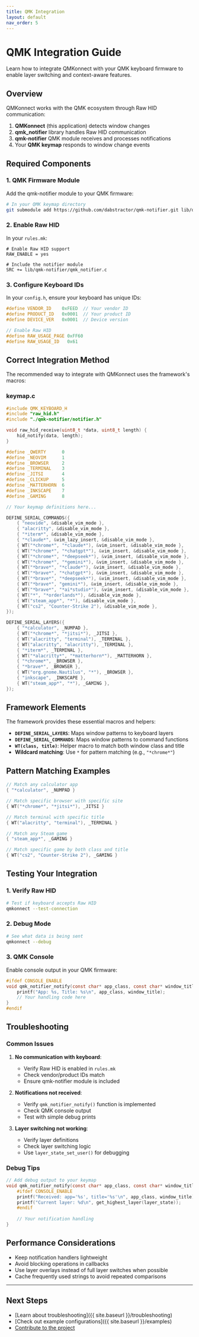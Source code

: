 ```yaml
---
title: QMK Integration
layout: default
nav_order: 5
---
```


# QMK Integration Guide

Learn how to integrate QMKonnect with your QMK keyboard firmware to enable layer switching and context-aware features.

## Overview

QMKonnect works with the QMK ecosystem through Raw HID communication:

1. **QMKonnect** (this application) detects window changes
2. **qmk_notifier** library handles Raw HID communication
3. **qmk-notifier** QMK module receives and processes notifications
4. Your **QMK keymap** responds to window change events

## Required Components

### 1. QMK Firmware Module

Add the qmk-notifier module to your QMK firmware:

```bash
# In your QMK keymap directory
git submodule add https://github.com/dabstractor/qmk-notifier.git lib/qmk-notifier
```

### 2. Enable Raw HID

In your `rules.mk`:

```make
# Enable Raw HID support
RAW_ENABLE = yes

# Include the notifier module
SRC += lib/qmk-notifier/qmk_notifier.c
```

### 3. Configure Keyboard IDs

In your `config.h`, ensure your keyboard has unique IDs:

```c
#define VENDOR_ID    0xFEED  // Your vendor ID
#define PRODUCT_ID   0x0001  // Your product ID
#define DEVICE_VER   0x0001  // Device version

// Enable Raw HID
#define RAW_USAGE_PAGE 0xFF60
#define RAW_USAGE_ID   0x61
```

## Correct Integration Method

The recommended way to integrate with QMKonnect uses the framework's macros:

### keymap.c
```c
#include QMK_KEYBOARD_H
#include "raw_hid.h"
#include "./qmk-notifier/notifier.h"

void raw_hid_receive(uint8_t *data, uint8_t length) {
    hid_notify(data, length);
}

#define _QWERTY      0
#define _NEOVIM      1
#define _BROWSER     2
#define _TERMINAL    3
#define _JITSI       4
#define _CLICKUP     5
#define _MATTERHORN  6
#define _INKSCAPE    7
#define _GAMING      8

// Your keymap definitions here...

DEFINE_SERIAL_COMMANDS({
    { "neovide", &disable_vim_mode },
    { "alacritty", &disable_vim_mode },
    { "*iterm*", &disable_vim_mode },
    { "*claude*", &vim_lazy_insert, &disable_vim_mode },
    { WT("*chrome*", "*claude*"), &vim_insert, &disable_vim_mode },
    { WT("*chrome*", "*chatgpt*"), &vim_insert, &disable_vim_mode },
    { WT("*chrome*", "*deepseek*"), &vim_insert, &disable_vim_mode },
    { WT("*chrome*", "*gemini*"), &vim_insert, &disable_vim_mode },
    { WT("*brave*", "*claude*"), &vim_insert, &disable_vim_mode },
    { WT("*brave*", "*chatgpt*"), &vim_insert, &disable_vim_mode },
    { WT("*brave*", "*deepseek*"), &vim_insert, &disable_vim_mode },
    { WT("*brave*", "gemini*"), &vim_insert, &disable_vim_mode },
    { WT("*brave*", "*ai*studio*"), &vim_insert, &disable_vim_mode },
    { WT("*", "*orderlands*"), &disable_vim_mode },
    { WT("steam_app*", "*"), &disable_vim_mode },
    { WT("cs2", "Counter-Strike 2"), &disable_vim_mode },
});

DEFINE_SERIAL_LAYERS({
    { "*calculator", _NUMPAD },
    { WT("*chrome*", "*jitsi*"), _JITSI },
    { WT("alacritty", "terminal"), _TERMINAL },
    { WT("alacritty", "alacritty"), _TERMINAL },
    { "*iterm*", _TERMINAL },
    { WT("*alacritty*", "*matterhorn*"), _MATTERHORN },
    { "*chrome*", _BROWSER },
    { "*brave*", _BROWSER },
    { WT("org.gnome.Nautilus", "*"), _BROWSER },
    { "inkscape", _INKSCAPE },
    { WT("steam_app*", "*"), _GAMING },
});

```

## Framework Elements

The framework provides these essential macros and helpers:

- **`DEFINE_SERIAL_LAYERS`**: Maps window patterns to keyboard layers
- **`DEFINE_SERIAL_COMMANDS`**: Maps window patterns to command functions  
- **`WT(class, title)`**: Helper macro to match both window class and title
- **Wildcard matching**: Use `*` for pattern matching (e.g., `"*chrome*"`)

## Pattern Matching Examples

```c
// Match any calculator app
{ "*calculator", _NUMPAD }

// Match specific browser with specific site
{ WT("*chrome*", "*jitsi*"), _JITSI }

// Match terminal with specific title
{ WT("alacritty", "terminal"), _TERMINAL }

// Match any Steam game
{ "steam_app*", _GAMING }

// Match specific game by both class and title
{ WT("cs2", "Counter-Strike 2"), _GAMING }
```

## Testing Your Integration

### 1. Verify Raw HID

```bash
# Test if keyboard accepts Raw HID
qmkonnect --test-connection
```

### 2. Debug Mode

```bash
# See what data is being sent
qmkonnect --debug
```

### 3. QMK Console

Enable console output in your QMK firmware:

```c
#ifdef CONSOLE_ENABLE
void qmk_notifier_notify(const char* app_class, const char* window_title) {
    printf("App: %s, Title: %s\n", app_class, window_title);
    // Your handling code here
}
#endif
```

## Troubleshooting

### Common Issues

1. **No communication with keyboard**:
   - Verify Raw HID is enabled in `rules.mk`
   - Check vendor/product IDs match
   - Ensure qmk-notifier module is included

2. **Notifications not received**:
   - Verify `qmk_notifier_notify()` function is implemented
   - Check QMK console output
   - Test with simple debug prints

3. **Layer switching not working**:
   - Verify layer definitions
   - Check layer switching logic
   - Use `layer_state_set_user()` for debugging

### Debug Tips

```c
// Add debug output to your keymap
void qmk_notifier_notify(const char* app_class, const char* window_title) {
    #ifdef CONSOLE_ENABLE
    printf("Received: app='%s', title='%s'\n", app_class, window_title);
    printf("Current layer: %d\n", get_highest_layer(layer_state));
    #endif
    
    // Your notification handling
}
```

## Performance Considerations

- Keep notification handlers lightweight
- Avoid blocking operations in callbacks
- Use layer overlays instead of full layer switches when possible
- Cache frequently used strings to avoid repeated comparisons

---

## Next Steps

- [Learn about troubleshooting]({{ site.baseurl }}/troubleshooting)
- [Check out example configurations]({{ site.baseurl }}/examples)
- [Contribute to the project](https://github.com/dabstractor/qmkonnect)
